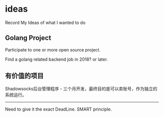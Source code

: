 # ideas
Record My Ideas of what I wanted to do

Golang Project
---

Participate to one or more open source project.

Find a golang related backend job in 2018? or later.

有价值的项目
---
Shadowsocks后台管理程序 - 三个月开发，最终目的是可以卖账号，作为独立的系统运行。


---
Need to give it the exact DeadLine.
SMART principle.
